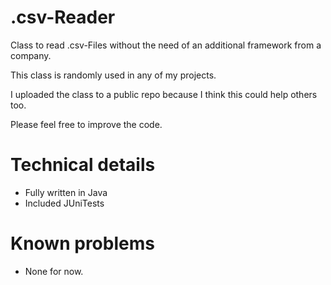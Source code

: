 # .csv-Reader
Class to read .csv-Files without the need of an additional framework from a company. 

This class is randomly used in any of my projects. 

I uploaded the class to a public repo because I think this could help others too.

Please feel free to improve the code.

 # Technical details 
 * Fully written in Java
 * Included JUniTests

# Known problems
* None for now.
